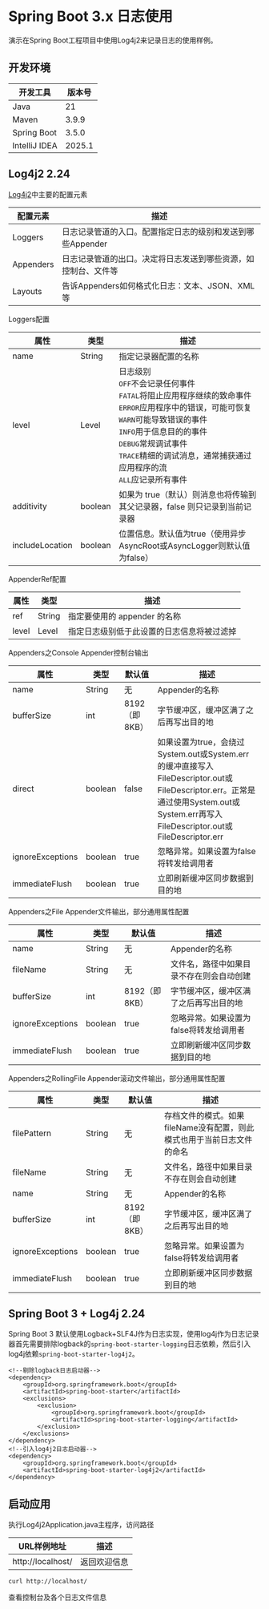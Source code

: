 # Spring Boot 3.x 日志使用
演示在Spring Boot工程项目中使用Log4j2来记录日志的使用样例。

## 开发环境
| 开发工具      | 版本号    |
| ------------- |--------|
| Java          | 21     |
| Maven         | 3.9.9  |
| Spring Boot   | 3.5.0  |
| IntelliJ IDEA | 2025.1 |

## Log4j2 2.24

[Log4j2](https://logging.apache.org/log4j/2.x/manual/implementation.html)中主要的配置元素

| 配置元素  | 描述                                                         |
| --------- | ------------------------------------------------------------ |
| Loggers   | 日志记录管道的入口。配置指定日志的级别和发送到哪些Appender   |
| Appenders | 日志记录管道的出口。决定将日志发送到哪些资源，如控制台、文件等 |
| Layouts   | 告诉Appenders如何格式化日志：文本、JSON、XML等               |

Loggers配置

| 属性            | 类型    | 描述                                                         |
| --------------- | ------- | ------------------------------------------------------------ |
| name            | String  | 指定记录器配置的名称                                         |
| level           | Level   | 日志级别<br/>`OFF`不会记录任何事件<br/>`FATAL`将阻止应用程序继续的致命事件<br/>`ERROR`应用程序中的错误，可能可恢复<br/>`WARN`可能导致错误的事件<br/>`INFO`用于信息目的的事件<br/>`DEBUG`常规调试事件<br/>`TRACE`精细的调试消息，通常捕获通过应用程序的流<br/>`ALL`应记录所有事件 |
| additivity      | boolean | 如果为 true（默认）则消息也将传输到其父记录器，false 则只记录到当前记录器 |
| includeLocation | boolean | 位置信息。默认值为true（使用异步AsyncRoot或AsyncLogger则默认值为false） |

AppenderRef配置

| 属性  | 类型   | 描述                                       |
| ----- | ------ | ------------------------------------------ |
| ref   | String | 指定要使用的 appender 的名称               |
| level | Level  | 指定日志级别低于此设置的日志信息将被过滤掉 |

Appenders之Console Appender控制台输出

| 属性             | 类型    | 默认值        | 描述                                                         |
| ---------------- | ------- | ------------- | ------------------------------------------------------------ |
| name             | String  | 无            | Appender的名称                                               |
| bufferSize       | int     | 8192（即8KB） | 字节缓冲区，缓冲区满了之后再写出目的地                       |
| direct           | boolean | false         | 如果设置为true，会绕过System.out或System.err的缓冲直接写入FileDescriptor.out或FileDescriptor.err。正常是通过使用System.out或System.err再写入FileDescriptor.out或FileDescriptor.err |
| ignoreExceptions | boolean | true          | 忽略异常。如果设置为false将转发给调用者                      |
| immediateFlush   | boolean | true          | 立即刷新缓冲区同步数据到目的地                               |

Appenders之File Appender文件输出，部分通用属性配置

| 属性             | 类型    | 默认值        | 描述                                     |
| ---------------- | ------- | ------------- | ---------------------------------------- |
| name             | String  | 无            | Appender的名称                           |
| fileName         | String  | 无            | 文件名，路径中如果目录不存在则会自动创建 |
| bufferSize       | int     | 8192（即8KB） | 字节缓冲区，缓冲区满了之后再写出目的地   |
| ignoreExceptions | boolean | true          | 忽略异常。如果设置为false将转发给调用者  |
| immediateFlush   | boolean | true          | 立即刷新缓冲区同步数据到目的地           |

Appenders之RollingFile Appender滚动文件输出，部分通用属性配置

| 属性             | 类型    | 默认值        | 描述                                                         |
| ---------------- | ------- | ------------- | ------------------------------------------------------------ |
| filePattern      | String  | 无            | 存档文件的模式。如果fileName没有配置，则此模式也用于当前日志文件的命名 |
| fileName         | String  | 无            | 文件名，路径中如果目录不存在则会自动创建                     |
| name             | String  | 无            | Appender的名称                                               |
| bufferSize       | int     | 8192（即8KB） | 字节缓冲区，缓冲区满了之后再写出目的地                       |
| ignoreExceptions | boolean | true          | 忽略异常。如果设置为false将转发给调用者                      |
| immediateFlush   | boolean | true          | 立即刷新缓冲区同步数据到目的地                               |

## Spring Boot 3 + Log4j 2.24

Spring Boot 3 默认使用Logback+SLF4J作为日志实现，使用log4j作为日志记录器首先需要排除logback的`spring-boot-starter-logging`日志依赖，然后引入log4j依赖`spring-boot-starter-log4j2`。

```
<!--剔除logback日志启动器-->
<dependency>
    <groupId>org.springframework.boot</groupId>
    <artifactId>spring-boot-starter</artifactId>
    <exclusions>
        <exclusion>
            <groupId>org.springframework.boot</groupId>
            <artifactId>spring-boot-starter-logging</artifactId>
        </exclusion>
    </exclusions>
</dependency>
<!--引入log4j2日志启动器-->
<dependency>
    <groupId>org.springframework.boot</groupId>
    <artifactId>spring-boot-starter-log4j2</artifactId>
</dependency>
```



## 启动应用

执行Log4j2Application.java主程序，访问路径

| URL样例地址       | 描述         |
| ----------------- | ------------ |
| http://localhost/ | 返回欢迎信息 |

```
curl http://localhost/
```

查看控制台及各个日志文件信息
